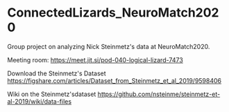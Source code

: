 # ConnectedLizards_NeuroMatch2020
Group project on analyzing Nick Steinmetz's data at NeuroMatch2020.

Meeting room: https://meet.jit.si/pod-040-logical-lizard-7473

Download the Steinmetz's Dataset https://figshare.com/articles/Dataset_from_Steinmetz_et_al_2019/9598406

Wiki on the Steinmetz'sdataset https://github.com/nsteinme/steinmetz-et-al-2019/wiki/data-files
